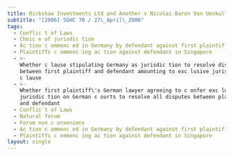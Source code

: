 ```yaml
---
title: Rickshaw Investments Ltd and Another v Nicolai Baron Von Uexkull
subtitle: "[2006] SGHC 70 / 27\_April\_2006"
tags:
  - Conflic t of Laws
  - Choic e of jurisdic tion
  - Ac tion c ommenc ed in Germany by defendant against first plaintiff
  - Plaintiffs c ommenc ing ac tion against defendant in Singapore
  - >-
    Whether c lause stipulating Germany as jurisdic tion to resolve disputes
    between first plaintiff and defendant amounting to exc lusive jurisdic tion
    c lause
  - >-
    Whether first plaintiff\'s German lawyer agreeing to c onfer exc lusive
    jurisdic tion on German c ourts to resolve all disputes between plaintiffs
    and defendant
  - Conflic t of Laws
  - Natural forum
  - Forum non c onveniens
  - Ac tion c ommenc ed in Germany by defendant against first plaintiff
  - Plaintiffs c ommenc ing ac tion against defendant in Singapore
layout: single
---
```


